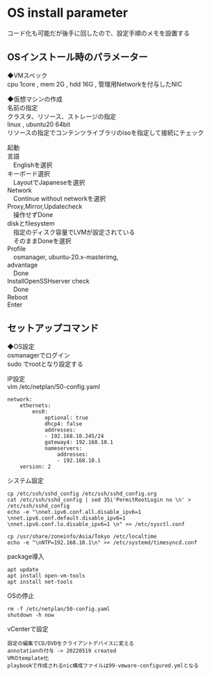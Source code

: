 # OS install parameter
コード化も可能だが後手に回したので、設定手順のメモを設置する  
  
## OSインストール時のパラメーター
◆VMスペック  
cpu 1core , mem 2G , hdd 16G , 管理用Networkを付与したNIC  
  
◆仮想マシンの作成  
名前の指定  
クラスタ、リソース、ストレージの指定  
linux , ubuntu20 64bit  
リソースの指定でコンテンツライブラリのisoを指定して接続にチェック  
  
起動  
言語  
　Englishを選択  
キーボード選択  
　LayoutでJapaneseを選択  
Network  
　Continue without networkを選択  
Proxy,Mirror,Updatecheck  
　操作せずDone  
diskとfilesystem  
　指定のディスク容量でLVMが設定されている  
　そのままDoneを選択  
Profile  
　osmanager, ubuntu-20.x-masterimg,  
advantage  
　Done  
InstallOpenSSHserver check  
　Done  
Reboot  
Enter  
  
  
## セットアップコマンド
◆OS設定  
osmanagerでログイン  
sudo でrootとなり設定する  
  
IP設定  
vim /etc/netplan/50-config.yaml
```
network:
    ethernets:
        ens0:
            optional: true
            dhcp4: false
            addresses:
            - 192.168.10.245/24
            gateway4: 192.168.10.1
            nameservers:
                addresses:
                - 192.168.10.1
    version: 2
```
  
システム設定
```
cp /etc/ssh/sshd_config /etc/ssh/sshd_config.org
cat /etc/ssh/sshd_config | sed 35i'PermitRootLogin no \n' > /etc/ssh/sshd_config
echo -e "\nnet.ipv6.conf.all.disable_ipv6=1 \nnet.ipv6.conf.default.disable_ipv6=1 \nnet.ipv6.conf.lo.disable_ipv6=1 \n" >> /etc/sysctl.conf

cp /usr/share/zoneinfo/Asia/Tokyo /etc/localtime 
echo -e "\nNTP=192.168.10.1\n" >> /etc/systemd/timesyncd.conf
```
package導入
```
apt update
apt install open-vm-tools
apt install net-tools
```
OSの停止
```
rm -f /etc/netplan/50-config.yaml
shutdown -h now
```
  
vCenterで設定
```
設定の編集でCD/DVDをクライアントデバイスに変える
annotationの付与 -> 20220519 created  
VMのtemplate化  
playbookで作成されるnic構成ファイルは99-vmware-configured.ymlとなる  
```
  